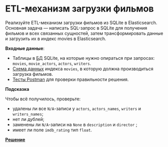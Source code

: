 # ETL-механизм загрузки фильмов

Реализуйте ETL-механизм загрузки фильмов из SQLite в Elasticsearch. Основная задача — написать SQL-запрос в SQLite для получения фильмов и всех связанных сущностей, затем трансформировать данные и загрузить их в индекс movies в Elasticsearch.

**Входные данные**:

- Таблицы в [БД](db.sqlite) SQLite, на которые нужно опираться при запросах: `movies`, `movie_actors`, `actors`, `writers`.
- [Схема данных](movies_index_db_scheme.json) индекса `movies`, в которую должна производиться загрузка фильмов.
- [Тесты Postman](postman_tests.json) для проверки правильности решения.

**Подсказка**

Чтобы всё получилось, проверьте:
- удалены ли все `N/A`-записи у `actors`, `actors_names`, `writers` и `writers_names`;
- нет ли дублей;
- заменены ли `N/A`-записи на `None` в `description` и `director` ;
- имеет ли поле `imdb_rating` тип `float`.

[**Решение**](uploader.py)
